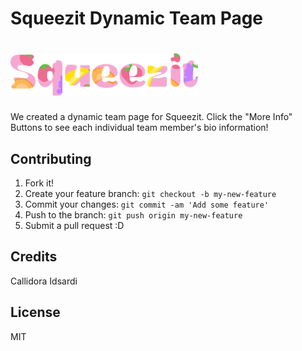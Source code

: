 # Squeezit Dynamic Team Page

# <img src="img/official_squeezit_rebrand_logo.svg" alt="Squeezit Logo" width="300px"> 

We created a dynamic team page for Squeezit. Click the "More Info" Buttons to see each individual team member's bio information! 

## Contributing
1. Fork it!
2. Create your feature branch: `git checkout -b my-new-feature`
3. Commit your changes: `git commit -am 'Add some feature'`
4. Push to the branch: `git push origin my-new-feature`
5. Submit a pull request :D

## Credits
Callidora Idsardi 

## License
MIT
